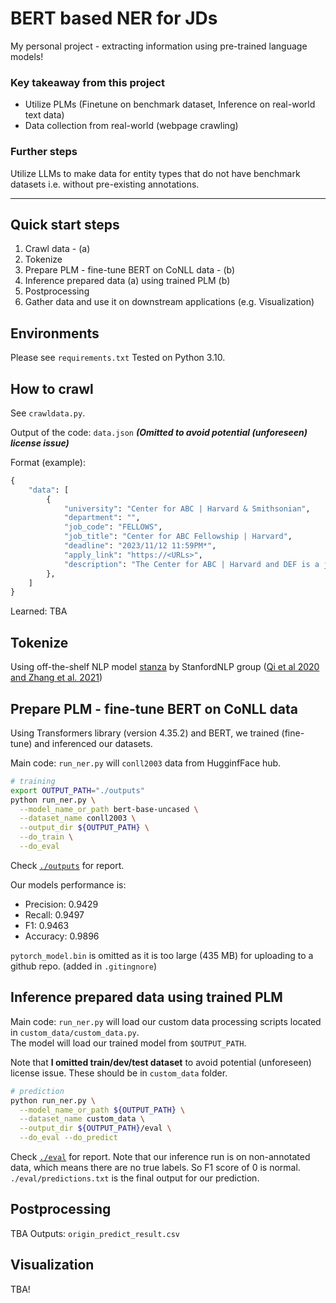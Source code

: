 # BERT based NER for JDs

My personal project - extracting information using pre-trained language models!

### Key takeaway from this project
* Utilize PLMs (Finetune on benchmark dataset, Inference on real-world text data)
* Data collection from real-world (webpage crawling)


### Further steps
Utilize LLMs to make data for entity types that do not have benchmark datasets i.e. without pre-existing annotations.

<hr>

## Quick start steps
1. Crawl data - (a)
2. Tokenize
3. Prepare PLM - fine-tune BERT on CoNLL data - (b)
4. Inference prepared data (a) using trained PLM (b)
5. Postprocessing
6. Gather data and use it on downstream applications (e.g. Visualization)

## Environments
Please see `requirements.txt`
Tested on Python 3.10.

## How to crawl

See `crawldata.py`.

Output of the code: `data.json` 
<i><b>(Omitted to avoid potential (unforeseen) license issue)</b></i>

Format (example):
```python
{
	"data": [
		{
			"university": "Center for ABC | Harvard & Smithsonian",
			"department": "",
			"job_code": "FELLOWS",
			"job_title": "Center for ABC Fellowship | Harvard",
			"deadline": "2023/11/12 11:59PM*",
			"apply_link": "https://<URLs>",
			"description": "The Center for ABC | Harvard and DEF is a joint (omitted)"
		},
    ]
}
```

Learned: TBA

## Tokenize

Using off-the-shelf NLP model [stanza](https://stanfordnlp.github.io/stanza/index.html) by StanfordNLP group ([Qi et al 2020 and Zhang et al. 2021](https://stanfordnlp.github.io/stanza/index.html#citing-stanza-in-papers))


## Prepare PLM - fine-tune BERT on CoNLL data

Using Transformers library (version 4.35.2) and BERT, we trained (fine-tune) and inferenced our datasets.

Main code: `run_ner.py` will `conll2003` data from HugginfFace hub.

```bash
# training
export OUTPUT_PATH="./outputs"
python run_ner.py \
  --model_name_or_path bert-base-uncased \
  --dataset_name conll2003 \
  --output_dir ${OUTPUT_PATH} \
  --do_train \
  --do_eval
```

Check [`./outputs`](./outputs) for report. 

Our models performance is:
* Precision: 0.9429
* Recall: 0.9497
* F1: 0.9463
* Accuracy: 0.9896

`pytorch_model.bin` is omitted as it is too large (435 MB) for uploading to a github repo. (added in `.gitingnore`)

## Inference prepared data using trained PLM

Main code: `run_ner.py` will load our custom data processing scripts located in `custom_data/custom_data.py`.
<br>The model will load our trained model from `$OUTPUT_PATH`.

Note that <b>I omitted train/dev/test dataset</b> to avoid potential (unforeseen) license issue. These should be in `custom_data` folder.

```bash
# prediction
python run_ner.py \
  --model_name_or_path ${OUTPUT_PATH} \
  --dataset_name custom_data \
  --output_dir ${OUTPUT_PATH}/eval \
  --do_eval --do_predict
```

Check [`./eval`](./eval) for report. Note that our inference run is on non-annotated data, which means there are no true labels. So F1 score of 0 is normal.
<br>`./eval/predictions.txt` is the final output for our prediction.

## Postprocessing 
TBA
Outputs: `origin_predict_result.csv`


## Visualization

TBA!

